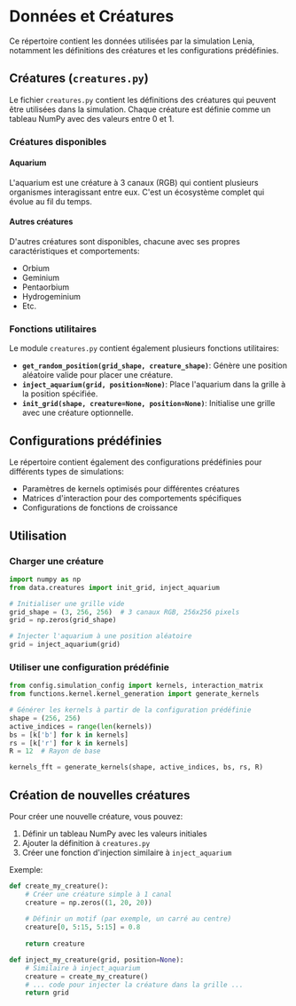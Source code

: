 # Données et Créatures

Ce répertoire contient les données utilisées par la simulation Lenia, notamment les définitions des créatures et les configurations prédéfinies.

## Créatures (`creatures.py`)

Le fichier `creatures.py` contient les définitions des créatures qui peuvent être utilisées dans la simulation. Chaque créature est définie comme un tableau NumPy avec des valeurs entre 0 et 1.

### Créatures disponibles

#### Aquarium

L'aquarium est une créature à 3 canaux (RGB) qui contient plusieurs organismes interagissant entre eux. C'est un écosystème complet qui évolue au fil du temps.

#### Autres créatures

D'autres créatures sont disponibles, chacune avec ses propres caractéristiques et comportements:

- Orbium
- Geminium
- Pentaorbium
- Hydrogeminium
- Etc.

### Fonctions utilitaires

Le module `creatures.py` contient également plusieurs fonctions utilitaires:

- **`get_random_position(grid_shape, creature_shape)`**: Génère une position aléatoire valide pour placer une créature.
- **`inject_aquarium(grid, position=None)`**: Place l'aquarium dans la grille à la position spécifiée.
- **`init_grid(shape, creature=None, position=None)`**: Initialise une grille avec une créature optionnelle.

## Configurations prédéfinies

Le répertoire contient également des configurations prédéfinies pour différents types de simulations:

- Paramètres de kernels optimisés pour différentes créatures
- Matrices d'interaction pour des comportements spécifiques
- Configurations de fonctions de croissance

## Utilisation

### Charger une créature

```python
import numpy as np
from data.creatures import init_grid, inject_aquarium

# Initialiser une grille vide
grid_shape = (3, 256, 256)  # 3 canaux RGB, 256x256 pixels
grid = np.zeros(grid_shape)

# Injecter l'aquarium à une position aléatoire
grid = inject_aquarium(grid)
```

### Utiliser une configuration prédéfinie

```python
from config.simulation_config import kernels, interaction_matrix
from functions.kernel.kernel_generation import generate_kernels

# Générer les kernels à partir de la configuration prédéfinie
shape = (256, 256)
active_indices = range(len(kernels))
bs = [k['b'] for k in kernels]
rs = [k['r'] for k in kernels]
R = 12  # Rayon de base

kernels_fft = generate_kernels(shape, active_indices, bs, rs, R)
```

## Création de nouvelles créatures

Pour créer une nouvelle créature, vous pouvez:

1. Définir un tableau NumPy avec les valeurs initiales
2. Ajouter la définition à `creatures.py`
3. Créer une fonction d'injection similaire à `inject_aquarium`

Exemple:

```python
def create_my_creature():
    # Créer une créature simple à 1 canal
    creature = np.zeros((1, 20, 20))
    
    # Définir un motif (par exemple, un carré au centre)
    creature[0, 5:15, 5:15] = 0.8
    
    return creature

def inject_my_creature(grid, position=None):
    # Similaire à inject_aquarium
    creature = create_my_creature()
    # ... code pour injecter la créature dans la grille ...
    return grid
``` 